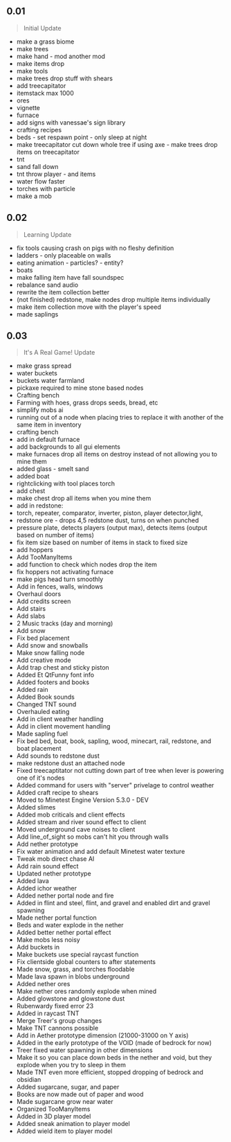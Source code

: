 ## 0.01
> Initial Update
- make a grass biome
- make trees
- make hand - mod another mod
- make items drop
- make tools
- make trees drop stuff with shears
- add treecapitator
- itemstack max 1000
- ores
- vignette
- furnace
- add signs with vanessae's sign library
- crafting recipes
- beds - set respawn point - only sleep at night
- make treecapitator cut down whole tree if using axe - make trees drop items on treecapitator
- tnt
- sand fall down
- tnt throw player - and items
- water flow faster
- torches with particle
- make a mob

## 0.02
> Learning Update
- fix tools causing crash on pigs with no fleshy definition
- ladders - only placeable on walls
- eating animation - particles? - entity?
- boats
- make falling item have fall soundspec
- rebalance sand audio
- rewrite the item collection better
- (not finished) redstone, make nodes drop multiple items individually
- make item collection move with the player's speed
- made saplings


## 0.03
> It's A Real Game! Update
- make grass spread
- water buckets
- buckets water farmland
- pickaxe required to mine stone based nodes
- Crafting bench
- Farming with hoes, grass drops seeds, bread, etc
- simplify mobs ai
- running out of a node when placing tries to replace it with another of the same item in inventory
- crafting bench
- add in default furnace
- add backgrounds to all gui elements
- make furnaces drop all items on destroy instead of not allowing you to mine them
- added glass - smelt sand
- added boat 
- rightclicking with tool places torch
- add chest
- make chest drop all items when you mine them
- add in redstone:
- torch, repeater, comparator, inverter, piston, player detector,light,
- redstone ore - drops 4,5 redstone dust, turns on when punched
- pressure plate, detects players (output max), detects items (output based on number of items)
- fix item size based on number of items in stack to fixed size
- add hoppers
- Add TooManyItems
- add function to check which nodes drop the item
- fix hoppers not activating furnace
- make pigs head turn smoothly
- Add in fences, walls, windows
- Overhaul doors
- Add credits screen
- Add stairs
- Add slabs
- 2 Music tracks (day and morning)
- Add snow
- Fix bed placement
- Add snow and snowballs
- Make snow falling node
- Add creative mode
- Add trap chest and sticky piston
- Added Et QtFunny font info
- Added footers and books
- Added rain 
- Added Book sounds
- Changed TNT sound
- Overhauled eating
- Add in client weather handling
- Add in client movement handling
- Made sapling fuel
- Fix bed bed, boat, book, sapling, wood, minecart, rail, redstone, and boat placement
- Add sounds to redstone dust
- make redstone dust an attached node
- Fixed treecaptitator not cutting down part of tree when lever is powering one of it's nodes
- Added command for users with "server" privelage to control weather
- Added craft recipe to shears
- Moved to Minetest Engine Version 5.3.0 - DEV
- Added slimes
- Added mob criticals and client effects
- Added stream and river sound effect to client
- Moved underground cave noises to client
- Add line_of_sight so mobs can't hit you through walls
- Add nether prototype
- Fix water animation and add default Minetest water texture
- Tweak mob direct chase AI
- Add rain sound effect
- Updated nether prototype
- Added lava
- Added ichor weather
- Added nether portal node and fire
- Added in flint and steel, flint, and gravel and enabled dirt and gravel spawning
- Made nether portal function
- Beds and water explode in the nether
- Added better nether portal effect
- Make mobs less noisy
- Add buckets in
- Make buckets use special raycast function
- Fix clientside global counters to after statements
- Made snow, grass, and torches floodable
- Made lava spawn in blobs underground
- Added nether ores
- Make nether ores randomly explode when mined
- Added glowstone and glowstone dust
- Rubenwardy fixed error 23
- Added in raycast TNT
- Merge Treer's group changes
- Make TNT cannons possible
- Add in Aether prototype dimension (21000-31000 on Y axis)
- Added in the early prototype of the VOID (made of bedrock for now)
- Treer fixed water spawning in other dimensions
- Make it so you can place down beds in the nether and void, but they explode when you try to sleep in them
- Made TNT even more efficient, stopped dropping of bedrock and obsidian
- Added sugarcane, sugar, and paper
- Books are now made out of paper and wood
- Made sugarcane grow near water
- Organized TooManyItems
- Added in 3D player model
- Added sneak animation to player model
- Added wield item to player model

